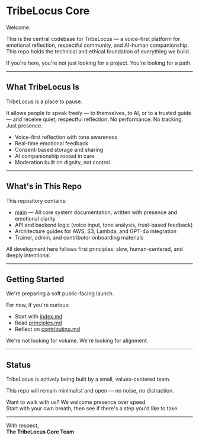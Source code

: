 # TribeLocus Core

Welcome.

This is the central codebase for TribeLocus — a voice-first platform for emotional reflection, respectful community, and AI-human companionship. This repo holds the technical and ethical foundation of everything we build.

If you're here, you're not just looking for a project. You're looking for a path.

---

## What TribeLocus Is

TribeLocus is a place to pause.

It allows people to speak freely — to themselves, to AI, or to a trusted guide — and receive quiet, respectful reflection. No performance. No tracking. Just presence.

- Voice-first reflection with tone awareness
- Real-time emotional feedback
- Consent-based storage and sharing
- AI companionship rooted in care
- Moderation built on dignity, not control

---

## What's in This Repo

This repository contains:

- [main](./main) — All core system documentation, written with presence and emotional clarity
- API and backend logic (voice input, tone analysis, trust-based feedback)
- Architecture guides for AWS, S3, Lambda, and GPT-4o integration
- Trainer, admin, and contributor onboarding materials

All development here follows first principles: slow, human-centered, and deeply intentional.

---

## Getting Started

We're preparing a soft public-facing launch.

For now, if you're curious:
- Start with [index.md](./index.md)
- Read [principles.md](./principles.md)
- Reflect on [contributing.md](./contributing.md)

We're not looking for volume. We're looking for alignment.

---

## Status

TribeLocus is actively being built by a small, values-centered team.

This repo will remain minimalist and open — no noise, no distraction.

Want to walk with us? We welcome presence over speed.  
Start with your own breath, then see if there's a step you'd like to take.

---

With respect,  
**The TribeLocus Core Team**
